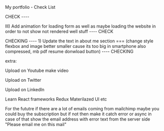 My portfolio - Check List


CHECK ----
 <!-- I) Resize/Compress Images -->
 <!-- NOT SURE ABOUT THIS ONE ---- Asynchorinous map api call (check out only first time load so people will not keep calling to an api when they refresh) ---- NOT SURE ABOUT THIS ONE -->
 III) Add animation for loading form as well as maybe loading the website in order to not show not rendered well stuff
---- CHECK




CHECKING ---- 1) Update the text in about me section === (change style flexbox and image better smaller cause its too big in smartphone also compressed, mb pdf resume donwload button) ---- CHECKING

<!-- CHECKED ---- 2) Add loading animation i guess its done with canvas (maybe, change style flexbox) ---- CHECKED -->

<!-- 3) Add new projects to the list -->

<!-- 4) Make it more stylish maybe some animations could be a good use -->

<!-- 5) Clean up your code and make it crossbrowser secure and fast use MediaQueries and cramp javascript etc. -->

<!-- 6) Resie the images so they will not load slow -->

<!-- 7) Update the foto get new and better one -->

<!-- NOT SURE ABOUT THIS ONE ---- Eng/rus language switch option add geolocation so it could help users to pick fitting language ---- NOT SURE ABOUT THIS ONE -->

<!-- 8) Write a good as documentation for all your projects -->

<!-- 9) Last but not least update the resume and put it into the website so anyone could download it -->

extra:

Upload on Youtube make video

Upload on Twitter 

Upload on LinkedIn 

Learn React frameworks Redux Materilazed UI etc

For the fututre if there are a lot of emails coming from mailchimp maybe you could buy the subscription but if not then make it catch error or async in case of that show the email address with error text from the server side "Please email me on this mail"


<!-- CHECKED ---- Today: Send the correct back info to CVUT ---- CHECKED -->